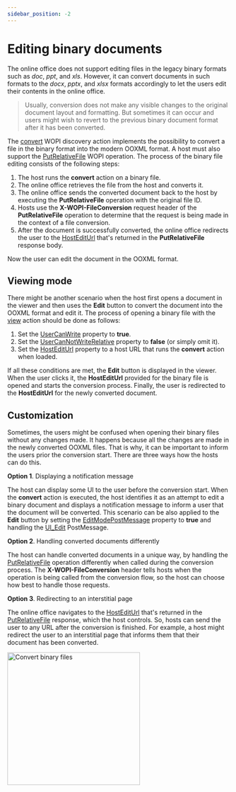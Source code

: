```yaml
---
sidebar_position: -2
---
```


# Editing binary documents

The online office does not support editing files in the legacy binary formats such as *doc*, *ppt*, and *xls*. However, it can convert documents in such formats to the *docx*, *pptx*, and *xlsx* formats accordingly to let the users edit their contents in the online office.

> Usually, conversion does not make any visible changes to the original document layout and formatting. But sometimes it can occur and users might wish to revert to the previous binary document format after it has been converted.

The [convert](./wopi-discovery.md#convert) WOPI discovery action implements the possibility to convert a file in the binary format into the modern OOXML format. A host must also support the [PutRelativeFile](./wopi-rest-api/putrelativefile.md) WOPI operation. The process of the binary file editing consists of the following steps:

1. The host runs the **convert** action on a binary file.
2. The online office retrieves the file from the host and converts it.
3. The online office sends the converted document back to the host by executing the **PutRelativeFile** operation with the original file ID.
4. Hosts use the **X-WOPI-FileConversion** request header of the **PutRelativeFile** operation to determine that the request is being made in the context of a file conversion.
5. After the document is successfully converted, the online office redirects the user to the [HostEditUrl](./wopi-rest-api/checkfileinfo.md#HostEditUrl) that's returned in the **PutRelativeFile** response body.

Now the user can edit the document in the OOXML format.

## Viewing mode

There might be another scenario when the host first opens a document in the viewer and then uses the **Edit** button to convert the document into the OOXML format and edit it. The process of opening a binary file with the [view](./wopi-discovery.md#view) action should be done as follows:

1. Set the [UserCanWrite](./wopi-rest-api/checkfileinfo.md#UserCanWrite) property to **true**.
2. Set the [UserCanNotWriteRelative](./wopi-rest-api/checkfileinfo.md#UserCanNotWriteRelative) property to **false** (or simply omit it).
3. Set the [HostEditUrl](./wopi-rest-api/checkfileinfo.md#HostEditUrl) property to a host URL that runs the **convert** action when loaded.

If all these conditions are met, the **Edit** button is displayed in the viewer. When the user clicks it, the **HostEditUrl** provided for the binary file is opened and starts the conversion process. Finally, the user is redirected to the **HostEditUrl** for the newly converted document.

## Customization

Sometimes, the users might be confused when opening their binary files without any changes made. It happens because all the changes are made in the newly converted OOXML files. That is why, it can be important to inform the users prior the conversion start. There are three ways how the hosts can do this.

**Option 1**. Displaying a notification message

The host can display some UI to the user before the conversion start. When the **convert** action is executed, the host identifies it as an attempt to edit a binary document and displays a notification message to inform a user that the document will be converted. This scenario can be also applied to the **Edit** button by setting the [EditModePostMessage](./wopi-rest-api/checkfileinfo.md#EditModePostMessage) property to **true** and handling the [UI\_Edit](./postmessage.md#UI_Edit) PostMessage.

**Option 2**. Handling converted documents differently

The host can handle converted documents in a unique way, by handling the [PutRelativeFile](./wopi-rest-api/putrelativefile.md) operation differently when called during the conversion process. The **X-WOPI-FileConversion** header tells hosts when the operation is being called from the conversion flow, so the host can choose how best to handle those requests.

**Option 3**. Redirecting to an interstitial page

The online office navigates to the [HostEditUrl](./wopi-rest-api/checkfileinfo.md#HostEditUrl) that's returned in the [PutRelativeFile](./wopi-rest-api/putrelativefile.md) response, which the host controls. So, hosts can send the user to any URL after the conversion is finished. For example, a host might redirect the user to an interstitial page that informs them that their document has been converted.

<img alt="Convert binary files" src="/assets/images/editor/convert-binary-files.jpg" width="300px" />
